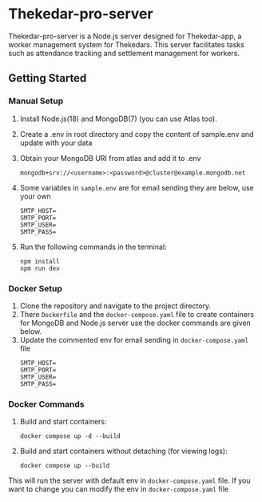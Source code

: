 # Thekedar-pro-server

Thekedar-pro-server is a Node.js server designed for Thekedar-app, a worker management system for Thekedars. This server facilitates tasks such as attendance tracking and settlement management for workers.

## Getting Started

### Manual Setup

1. Install Node.js(18) and MongoDB(7) (you can use Atlas too).
2. Create a .env in root directory and copy the content of sample.env and update with your data
3. Obtain your MongoDB URI from atlas and add it to .env
    ```
    mongodb+srv://<username>:<password>@cluster@example.mongodb.net
    ```

4. Some variables in `sample.env` are for email sending they are below, use your own
    ```
    SMTP_HOST=
    SMTP_PORT=
    SMTP_USER=
    SMTP_PASS=
    ```
5. Run the following commands in the terminal:
   ```
   npm install
   npm run dev
   ```

### Docker Setup

1. Clone the repository and navigate to the project directory.
2. There `Dockerfile` and the `docker-compose.yaml` file to create containers for MongoDB and Node.js server use the docker commands are given below.
3. Update the commented env for email sending in `docker-compose.yaml` file
    ```
    SMTP_HOST=
    SMTP_PORT=
    SMTP_USER=
    SMTP_PASS=
    ```
### Docker Commands

1. Build and start containers:
   ```
   docker compose up -d --build
   ```

2. Build and start containers without detaching (for viewing logs):
   ```
   docker compose up --build
   ```

This will run the server with default env in `docker-compose.yaml` file. If you want to change you can modify the env in `docker-compose.yaml` file

